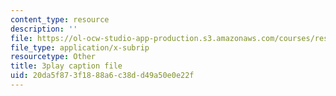 ```yaml
---
content_type: resource
description: ''
file: https://ol-ocw-studio-app-production.s3.amazonaws.com/courses/res-9-003-brains-minds-and-machines-summer-course-summer-2015/20da5f873f1888a6c38dd49a50e0e22f_2304740.srt
file_type: application/x-subrip
resourcetype: Other
title: 3play caption file
uid: 20da5f87-3f18-88a6-c38d-d49a50e0e22f
---
```

